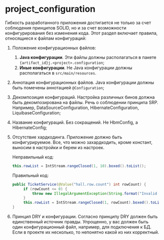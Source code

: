 # project_configuration

Гибкость разработанного приложения достигается не только за счет соблюдения
принципов SOLID, но и за счет возможности
конфигурирования без изменения кода. Этот раздел включает правила, относящиеся к
файлам конфигураций:

1. Положение конфигурационных файлов:
    1. **Java конфигурации**. Эти файлы должны располагаться в пакете
       `{artifact_id}j.<project>.configuration`;
    2. **Иные конфигурации**. Не Java конфигурации должны располагаться в
       `src/main/resources`.
2. Аннотация конфигурационных файлов. Java конфигурации должны быть помечены
   аннотацией `@Configuration`;
3. Декомпозиция конфигураций. Настройка различных бинов должна быть
   декомпозирована на файлы. Речь о соблюдении
   принципа SRP. Например, DataSourceConfiguration, HibernateConfiguration,
   LiquibaseConfiguration;
4. Название конфигураций. Без сокращений. Не HbmConfig, а HibernateConfig;
5. Отсутствие хардкодинга. Приложение должно быть конфигурируемое. Все, что
   можно захардкодить, кроме констант, выносим
   в настройки и берем из настроек.

   Неправильный код:
   ```java
   this.rowList = IntStream.rangeClosed(1, 10).boxed().toList();
   ```

   Правильный код:
   ```java
   public TicketService(@Value("hall.row.count") int rowCount) {
        if (rowCount <= 0) {
            throw new IllegalArgumentException(String.format("Invalid rowCount: %d. Count must be more than 0", rowCount));
        }
        this.rowList = IntStream.rangeClosed(1, rowCount).boxed().toList();
   }
   ```

6. Принцип DRY и конфигурации. Согласно принципу DRY должен быть единственный
   источник правды. Упрощенно, у вас должен
   быть один конфигурационный файл, например, для подключения к БД. Если в
   проекте их несколько, то непонятно какой из них корректный.
